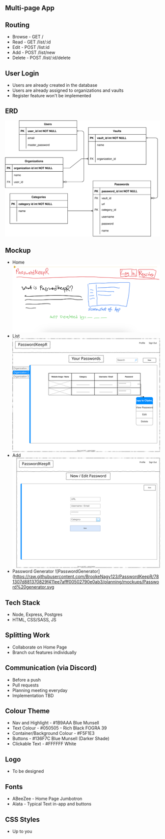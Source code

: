 ## Multi-page App

## Routing
* Browse - GET /
* Read - GET /list/:id
* Edit - POST /list:id
* Add - POST  /list/new
* Delete - POST /list/:id/delete

## User Login
* Users are already created in the database
* Users are already assigned to organizations and vaults
* Register feature won't be implemented

## ERD

![ERD](https://raw.githubusercontent.com/BrookeNagy123/PasswordKeepR/4b839f0ba6b8efb802535a4ca1c5d671d97c7111/planning/ERD.drawio.svg "ERD")

## Mockup
* Home
![Home](https://github.com/BrookeNagy123/PasswordKeepR/blob/master/planning/mockups/Home_page_mockup.jpeg?raw=true)
* List
![List](https://raw.githubusercontent.com/BrookeNagy123/PasswordKeepR/781307d881370829f411ee7afff00502790e0ab3/planning/mockups/List%20screen.svg)
* Add
![Add](https://raw.githubusercontent.com/BrookeNagy123/PasswordKeepR/781307d881370829f411ee7afff00502790e0ab3/planning/mockups/Add%20password.svg)
* Password Generator
![PasswordGenerator](https://raw.githubusercontent.com/BrookeNagy123/PasswordKeepR/781307d881370829f411ee7afff00502790e0ab3/planning/mockups/Password%20generator.svg

## Tech Stack
* Node, Express, Postgres
* HTML, CSS/SASS, JS

## Splitting Work
* Collaborate on Home Page
* Branch out features individually

## Communication (via Discord)
* Before a push
* Pull requests
* Planning meeting everyday
* Implementation TBD

## Colour Theme
* Nav and Highlight - #1B9AAA Blue Munsell
* Text Colour - #050505 - Rich Black FOGRA 39
* Container/Background Colour - #F5F1E3
* Buttons - #136F7C Blue Munsell (Darker Shade)
* Clickable Text - #FFFFFF White

## Logo
* To be designed

## Fonts
* ABeeZee - Home Page Jumbotron
* Alata - Typical Text in-app and buttons

## CSS Styles
* Up to you
